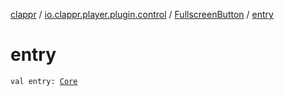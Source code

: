 [clappr](../../index.md) / [io.clappr.player.plugin.control](../index.md) / [FullscreenButton](index.md) / [entry](./entry.md)

# entry

`val entry: `[`Core`](../../io.clappr.player.plugin/-plugin-entry/-core/index.md)